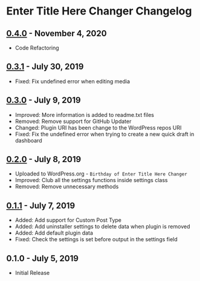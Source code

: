 # Enter Title Here Changer Changelog

## [0.4.0] - November 4, 2020

- Code Refactoring

[0.4.0]: https://github.com/TremiDkhar/enter-title-here-changer/compare/0.3.1...0.4.0

## [0.3.1] - July 30, 2019

- Fixed: Fix undefined error when editing media

[0.3.1]: https://github.com/TremiDkhar/enter-title-here-changer/compare/0.3.0...0.3.1

## [0.3.0] - July 9, 2019

- Improved: More information is added to readme.txt files
- Removed: Remove support for GitHub Updater
- Changed: Plugin URI has been change to the WordPress repos URI
- Fixed: Fix the undefined error when trying to create a new quick draft in dashboard

[0.3.0]: https://github.com/TremiDkhar/enter-title-here-changer/compare/0.2.0...0.3.0

## [0.2.0] - July 8, 2019

- Uploaded to WordPress.org - `Birthday of Enter Title Here Changer`
- Improved: Club all the settings functions inside settings class
- Removed: Remove unnecessary methods

[0.2.0]: https://github.com/TremiDkhar/enter-title-here-changer/compare/0.1.1...0.2.0

## [0.1.1] - July 7, 2019

- Added: Add support for Custom Post Type
- Added: Add uninstaller settings to delete data when plugin is removed
- Added: Add default plugin data
- Fixed: Check the settings is set before output in the settings field

[0.1.1]: https://github.com/TremiDkhar/enter-title-here-changer/compare/0.1.0...0.1.1

## 0.1.0 - July 5, 2019

- Initial Release
